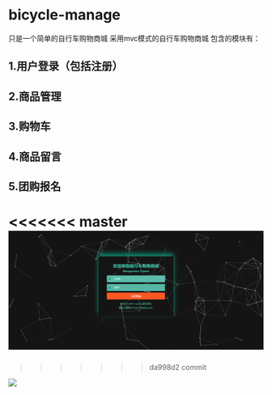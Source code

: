 # bicycle-manage
只是一个简单的自行车购物商城
采用mvc模式的自行车购物商城
包含的模块有：
## 1.用户登录（包括注册）
## 2.商品管理
## 3.购物车
## 4.商品留言
## 5.团购报名

<<<<<<< master
![image](https://github.com/naumy-code/bicycle-manage/blob/master/WebContent/test/QQ%E6%88%AA%E5%9B%BE20200510202856.png)
=======
>>>>>>> da998d2 commit




![](http://www.baidu.com/img/bdlogo.gif)  
